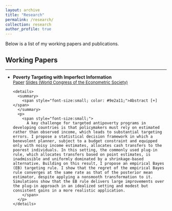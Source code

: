 ```yaml
---
layout: archive
title: "Research"
permalink: /research/
collection: research
author_profile: true
---
```



Below is a list of my working papers and publications.

<h2>Working Papers</h2>
<hr />

<ul>
  <li>
    <b>Poverty Targeting with Imperfect Information</b><br>
    <span style="font-size:small;">
      <a href="https://arxiv.org/pdf/2506.18188v1">Paper</a> 
      <a href="https://www.dropbox.com/scl/fi/mjyca26ok6wqingkm8ov8/WorldCongress.pdf?rlkey=j3nogjv01fxski68wil45uhq8&raw=1">Slides (World Congress of the Econometric Society)</a> 
    </span><br>

    <details>
      <summary>
        <span style="font-size:small; color: #9e2a11;">Abstract [+]</span>
      </summary>
      <p>
        <span style="font-size:small;">
          A key challenge for targeted antipoverty programs in developing countries is that policymakers must rely on estimated rather than observed income, which leads to substantial targeting errors. I propose a statistical decision framework in which a benevolent planner, subject to a budget constraint and equipped only with noisy income estimates, allocates cash transfers to the poorest individuals. In this setting, the commonly used plug-in rule, which allocates transfers based on point estimates, is inadmissible and uniformly dominated by a shrinkage-based alternative. Building on this result, I propose an empirical Bayes (EB) targeting rule. I show that the regret of the empirical Bayes rule converges at the same rate as that of the posterior mean estimator, despite applying a nonsmooth transformation to it. Simulations show that the EB rule delivers large improvements over the plug-in approach in an idealized setting and modest but consistent gains in a more realistic application.
        </span>
      </p>
    </details>
  </li>
</ul>

